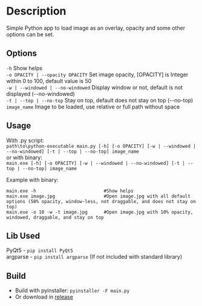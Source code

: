 # Description
Simple Python app to load image as an overlay, opacity and some other options can be set.

## Options
`-h` Show helps  
`-o OPACITY | --opacity OPACITY` Set image opacity, [OPACITY] is Integer within 0 to 100, default value is 50  
`-w | --windowed | --no-windowed` Display window or not, default is not displayed (--no-windowed)  
`-t | --top | --no-top` Stay on top, default does not stay on top (--no-top)  
`image_name` Image to be loaded, use relative or full path without space  

## Usage
With .py script:  
`path\to\python-executable main.py [-h] [-o OPACITY] [-w | --windowed | --no-windowed] [-t | --top | --no-top] image_name`  
or with binary:  
`main.exe [-h] [-o OPACITY] [-w | --windowed | --no-windowed] [-t | --top | --no-top] image_name`  
  
Example with binary:
```
main.exe -h                         #Show helps
main.exe image.jpg                  #Open image.jpg with all default options (50% opacity, window-less, not draggable, and does not stay on top)  
main.exe -o 10 -w -t image.jpg      #Open image.jpg with 10% opacity, windowed, draggable, and stay on top  
```

## Lib Used
PyQt5 - `pip install PyQt5`  
argparse - `pip install argparse` (If not included with standard library)

## Build
- Build with pyinstaller: `pyinstaller -F main.py`
- Or download in [release](https://github.com/nandakho/img-loader/release)